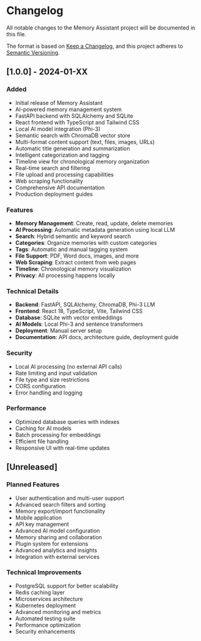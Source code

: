 # Changelog

All notable changes to the Memory Assistant project will be documented in this file.

The format is based on [Keep a Changelog](https://keepachangelog.com/en/1.0.0/),
and this project adheres to [Semantic Versioning](https://semver.org/spec/v2.0.0.html).

## [1.0.0] - 2024-01-XX

### Added
- Initial release of Memory Assistant
- AI-powered memory management system
- FastAPI backend with SQLAlchemy and SQLite
- React frontend with TypeScript and Tailwind CSS
- Local AI model integration (Phi-3)
- Semantic search with ChromaDB vector store
- Multi-format content support (text, files, images, URLs)
- Automatic title generation and summarization
- Intelligent categorization and tagging
- Timeline view for chronological memory organization
- Real-time search and filtering
- File upload and processing capabilities
- Web scraping functionality
- Comprehensive API documentation
- Production deployment guides

### Features
- **Memory Management**: Create, read, update, delete memories
- **AI Processing**: Automatic metadata generation using local LLM
- **Search**: Hybrid semantic and keyword search
- **Categories**: Organize memories with custom categories
- **Tags**: Automatic and manual tagging system
- **File Support**: PDF, Word docs, images, and more
- **Web Scraping**: Extract content from web pages
- **Timeline**: Chronological memory visualization
- **Privacy**: All processing happens locally

### Technical Details
- **Backend**: FastAPI, SQLAlchemy, ChromaDB, Phi-3 LLM
- **Frontend**: React 18, TypeScript, Vite, Tailwind CSS
- **Database**: SQLite with vector embeddings
- **AI Models**: Local Phi-3 and sentence transformers
- **Deployment**: Manual server setup
- **Documentation**: API docs, architecture guide, deployment guide

### Security
- Local AI processing (no external API calls)
- Rate limiting and input validation
- File type and size restrictions
- CORS configuration
- Error handling and logging

### Performance
- Optimized database queries with indexes
- Caching for AI models
- Batch processing for embeddings
- Efficient file handling
- Responsive UI with real-time updates

## [Unreleased]

### Planned Features
- User authentication and multi-user support
- Advanced search filters and sorting
- Memory export/import functionality
- Mobile application
- API key management
- Advanced AI model configuration
- Memory sharing and collaboration
- Plugin system for extensions
- Advanced analytics and insights
- Integration with external services

### Technical Improvements
- PostgreSQL support for better scalability
- Redis caching layer
- Microservices architecture
- Kubernetes deployment
- Advanced monitoring and metrics
- Automated testing suite
- Performance optimization
- Security enhancements
